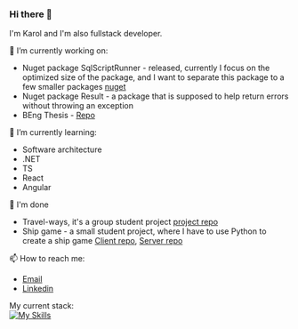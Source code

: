 ### Hi there 👋

I'm Karol and I'm also fullstack developer. 

🔭 I’m currently working on:
  * Nuget package SqlScriptRunner - released, currently I focus on the optimized size of the package, and I want to separate this package to a few smaller packages [nuget](https://www.nuget.org/packages/SqlScriptRunner)
  * Nuget package Result - a package that is supposed to help return errors without throwing an exception
  * BEng Thesis - [Repo](https://github.com/keyroll-99/CargoPlanner)
  
🌱 I’m currently learning: 
  * Software architecture
  * .NET
  * TS
  * React
  * Angular

🏁 I'm done
 * Travel-ways, it's a group student project [project repo](https://github.com/TravelerWays/TravelWaysApi)
 * Ship game - a small student project, where I have to use Python to create a ship game [Client repo](https://github.com/keyroll-99/shipGame), [Server repo](https://github.com/keyroll-99/shipGameServer)
   
📫 How to reach me:
  * [Email](mailto:kazmierczakkarol1999@gmail.com)
  * [Linkedin](https://www.linkedin.com/in/karol-ka%C5%BAmierczak-2798141a5/)

My current stack: \
[![My Skills](https://skillicons.dev/icons?i=dotnet,cs,js,ts,react,angular,azure,git,mysql,postgres,vite&perline=12)](https://skillicons.dev)
